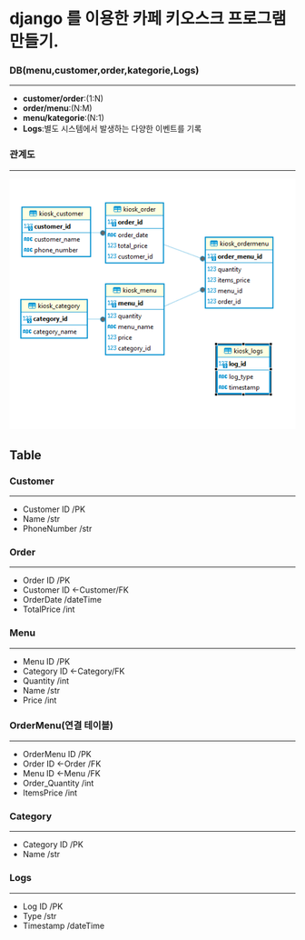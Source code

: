 # django 를 이용한 카페 키오스크 프로그램만들기.

### DB(menu,customer,order,kategorie,Logs)
---
- **customer/order**:(1:N)
- **order/menu**:(N:M)
- **menu/kategorie**:(N:1)
- **Logs**:별도 시스템에서 발생하는 다양한 이벤트를 기록
### 관계도
---
![alt text](image.png)

## Table
### Customer
---
- Customer ID           /PK
- Name                  /str
- PhoneNumber           /str

### Order
---
- Order ID              /PK
- Customer ID <-Customer/FK
- OrderDate             /dateTime
- TotalPrice            /int

### Menu
---
- Menu ID               /PK
- Category ID <-Category/FK
- Quantity              /int
- Name                  /str
- Price                 /int

### OrderMenu(연결 테이블)
---
- OrderMenu ID          /PK
- Order ID <-Order      /FK
- Menu ID <-Menu        /FK
- Order_Quantity        /int
- ItemsPrice            /int

### Category
---
- Category ID           /PK
- Name                  /str

### Logs
---
- Log ID                /PK
- Type                  /str
- Timestamp             /dateTime

